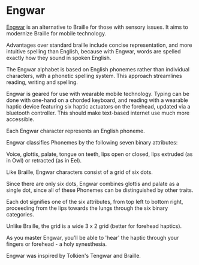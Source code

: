 # Engwar
[Engwar](https://docs.google.com/spreadsheets/d/15yjJrg3t_tzWRxJy2wVlp7rjslmJzF0DUdi5D7wNzCE/edit#gid=0) is an alternative to Braille for those with sensory issues.  It aims to modernize Braille for mobile technology.

Advantages over standard braille include concise representation, and more intuitive spelling than English, because with Engwar, words are spelled exactly how they sound in spoken English.

The Engwar alphabet is based on English phonemes rather than individual characters, with a phonetic spelling system. This approach streamlines reading, writing and spelling.

Engwar is geared for use with wearable mobile technology. Typing can be done with one-hand on a chorded keyboard, and reading with a wearable haptic device featuring six haptic actuators on the forehead, updated via a bluetooth controller.  This should make text-based internet use much more accessible. 

Each Engwar character represents an English phoneme.

Engwar classifies Phonemes by the following seven binary attributes:

Voice, glottis, palate, tongue on teeth, lips open or closed, lips extruded (as in Owl) or retracted (as in Eel).

Like Braille, Engwar characters consist of a grid of six dots. 

Since there are only six dots, Engwar combines glottis and palate as a single dot, since all of these Phonemes can be distinguished by other traits.

Each dot signifies one of the six attributes, from top left to bottom right, proceeding from the lips towards the lungs through the six binary categories. 

Unlike Braille, the grid is a wide 3 x 2 grid (better for forehead haptics).

As you master Engwar, you'll be able to 'hear' the haptic through your fingers or forehead - a holy synesthesia.

Engwar was inspired by Tolkien's Tengwar and Braille.
